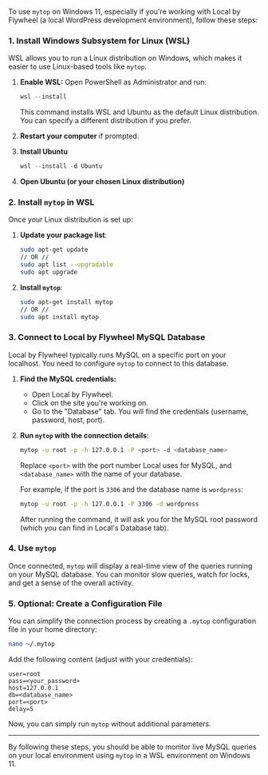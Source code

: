 To use `mytop` on Windows 11, especially if you're working with Local by Flywheel (a local WordPress development environment), follow these steps:

### 1. **Install Windows Subsystem for Linux (WSL)**
WSL allows you to run a Linux distribution on Windows, which makes it easier to use Linux-based tools like `mytop`.

1. **Enable WSL:**
   Open PowerShell as Administrator and run:
   ```powershell
   wsl --install
   ```
   This command installs WSL and Ubuntu as the default Linux distribution. You can specify a different distribution if you prefer.

2. **Restart your computer** if prompted.

3. **Install Ubuntu**
   ```powershell
   wsl --install -d Ubuntu
   ```
4. **Open Ubuntu (or your chosen Linux distribution)**

### 2. **Install `mytop` in WSL**

Once your Linux distribution is set up:

1. **Update your package list**:
   ```bash
   sudo apt-get update
   // OR //
   sudo apt list --upgradable
   sudo apt upgrade
   ```

2. **Install `mytop`**:
   ```bash
   sudo apt-get install mytop
   // OR //
   sudo apt install mytop
   ```

### 3. **Connect to Local by Flywheel MySQL Database**

Local by Flywheel typically runs MySQL on a specific port on your localhost. You need to configure `mytop` to connect to this database.

1. **Find the MySQL credentials:**
   - Open Local by Flywheel.
   - Click on the site you're working on.
   - Go to the "Database" tab. You will find the credentials (username, password, host, port).

2. **Run `mytop` with the connection details**:
   ```bash
   mytop -u root -p -h 127.0.0.1 -P <port> -d <database_name>
   ```
   Replace `<port>` with the port number Local uses for MySQL, and `<database_name>` with the name of your database.

   For example, if the port is `3306` and the database name is `wordpress`:
   ```bash
   mytop -u root -p -h 127.0.0.1 -P 3306 -d wordpress
   ```

   After running the command, it will ask you for the MySQL root password (which you can find in Local's Database tab).

### 4. **Use `mytop`**

Once connected, `mytop` will display a real-time view of the queries running on your MySQL database. You can monitor slow queries, watch for locks, and get a sense of the overall activity.

### 5. **Optional: Create a Configuration File**

You can simplify the connection process by creating a `.mytop` configuration file in your home directory:

```bash
nano ~/.mytop
```

Add the following content (adjust with your credentials):
```plaintext
user=root
pass=<your_password>
host=127.0.0.1
db=<database_name>
port=<port>
delay=5
```

Now, you can simply run `mytop` without additional parameters.

---

By following these steps, you should be able to monitor live MySQL queries on your local environment using `mytop` in a WSL environment on Windows 11.
